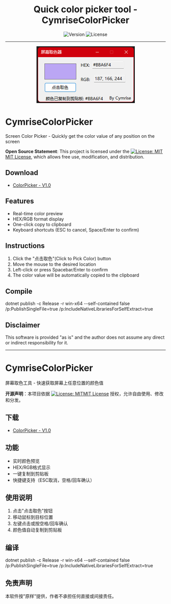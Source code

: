 <h1 align="center">Quick color picker tool - CymriseColorPicker</h1>

<p align="center">
	<img alt="Version" src="https://img.shields.io/badge/Version-V1.0-blue?style=flat-square"> <span></span> <img alt="License" src="https://img.shields.io/badge/License-MIT-%23DAB226?style=flat-square&link=https%3A%2F%2Fopensource.org%2Flicenses%2FMIT"> 
</p>

-------

<p align="center">
	<img src="/screenshot.png?cachefix" />
</p>

# CymriseColorPicker
Screen Color Picker - Quickly get the color value of any position on the screen


**Open Source Statement**: This project is licensed under the [![License: MIT](https://img.shields.io/badge/License-MIT-yellow.svg)](https://opensource.org/licenses/MIT)[MIT License](LICENSE), which allows free use, modification, and distribution.

## Download
- [ColorPicker - V1.0](https://github.com/BearCubConstellation/QuickColorPickerTool-CymriseColorPicker/releases/download/ColorPicker/CymriseColorPicker.zip)

## Features
- Real-time color preview
- HEX/RGB format display
- One-click copy to clipboard
- Keyboard shortcuts (ESC to cancel, Space/Enter to confirm)

## Instructions
1. Click the "点击取色"(Click to Pick Color) button
2. Move the mouse to the desired location
3. Left-click or press Spacebar/Enter to confirm
4. The color value will be automatically copied to the clipboard

## Compile
dotnet publish -c Release -r win-x64 --self-contained false /p:PublishSingleFile=true /p:IncludeNativeLibrariesForSelfExtract=true

## Disclaimer
This software is provided "as is" and the author does not assume any direct or indirect responsibility for it.

___________________________________________________________________________________________________________________________________________________________
# CymriseColorPicker
屏幕取色工具 - 快速获取屏幕上任意位置的颜色值

**开源声明**：本项目依据 [![License: MIT](https://img.shields.io/badge/License-MIT-yellow.svg)](https://opensource.org/licenses/MIT)[MIT License](LICENSE) 授权，允许自由使用、修改和分发。

## 下载
- [ColorPicker - V1.0](https://github.com/BearCubConstellation/QuickColorPickerTool-CymriseColorPicker/releases/download/ColorPicker/CymriseColorPicker.zip)

## 功能
- 实时颜色预览
- HEX/RGB格式显示
- 一键复制到剪贴板
- 快捷键支持（ESC取消，空格/回车确认）

## 使用说明
1. 点击"点击取色"按钮
2. 移动鼠标到目标位置
3. 左键点击或按空格/回车确认
4. 颜色值自动复制到剪贴板

## 编译
dotnet publish -c Release -r win-x64 --self-contained false /p:PublishSingleFile=true /p:IncludeNativeLibrariesForSelfExtract=true

## 免责声明
本软件按"原样"提供，作者不承担任何直接或间接责任。
